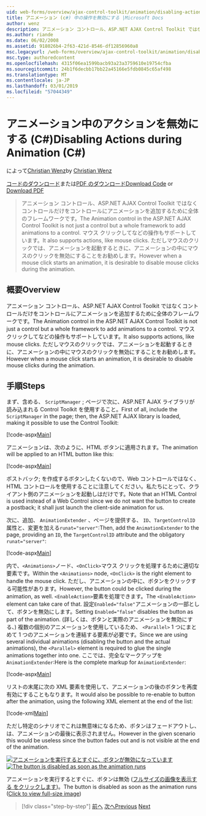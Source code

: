 ```yaml
---
uid: web-forms/overview/ajax-control-toolkit/animation/disabling-actions-during-animation-cs
title: アニメーション (c#) 中の操作を無効にする |Microsoft Docs
author: wenz
description: アニメーション コントロール、ASP.NET AJAX Control Toolkit ではなくコントロールだけをコントロールにアニメーションを追加するために全体のフレームワークです。 アクションもサポートしています.
ms.author: riande
ms.date: 06/02/2008
ms.assetid: 918026b4-2f63-421d-8546-df12856960a8
msc.legacyurl: /web-forms/overview/ajax-control-toolkit/animation/disabling-actions-during-animation-cs
msc.type: authoredcontent
ms.openlocfilehash: 4315f06ea1599bacb93a23a3759610e19754cfba
ms.sourcegitcommit: 24b1f6decbb17bb22a45166e5fdb0845c65af498
ms.translationtype: MT
ms.contentlocale: ja-JP
ms.lasthandoff: 03/01/2019
ms.locfileid: "57044349"
---
```

<a name="disabling-actions-during-animation-c"></a><span data-ttu-id="50ff1-104">アニメーション中のアクションを無効にする (C#)</span><span class="sxs-lookup"><span data-stu-id="50ff1-104">Disabling Actions during Animation (C#)</span></span>
====================
<span data-ttu-id="50ff1-105">によって[Christian Wenz](https://github.com/wenz)</span><span class="sxs-lookup"><span data-stu-id="50ff1-105">by [Christian Wenz](https://github.com/wenz)</span></span>

<span data-ttu-id="50ff1-106">[コードのダウンロード](http://download.microsoft.com/download/f/9/a/f9a26acd-8df4-4484-8a18-199e4598f411/Animation7.cs.zip)または[PDF のダウンロード](http://download.microsoft.com/download/6/7/1/6718d452-ff89-4d3f-a90e-c74ec2d636a3/animation7CS.pdf)</span><span class="sxs-lookup"><span data-stu-id="50ff1-106">[Download Code](http://download.microsoft.com/download/f/9/a/f9a26acd-8df4-4484-8a18-199e4598f411/Animation7.cs.zip) or [Download PDF](http://download.microsoft.com/download/6/7/1/6718d452-ff89-4d3f-a90e-c74ec2d636a3/animation7CS.pdf)</span></span>

> <span data-ttu-id="50ff1-107">アニメーション コントロール、ASP.NET AJAX Control Toolkit ではなくコントロールだけをコントロールにアニメーションを追加するために全体のフレームワークです。</span><span class="sxs-lookup"><span data-stu-id="50ff1-107">The Animation control in the ASP.NET AJAX Control Toolkit is not just a control but a whole framework to add animations to a control.</span></span> <span data-ttu-id="50ff1-108">マウス クリックしてなどの操作もサポートしています。</span><span class="sxs-lookup"><span data-stu-id="50ff1-108">It also supports actions, like mouse clicks.</span></span> <span data-ttu-id="50ff1-109">ただしマウスのクリックでは、アニメーションを起動するときに、アニメーションの中にマウスのクリックを無効にすることをお勧めします。</span><span class="sxs-lookup"><span data-stu-id="50ff1-109">However when a mouse click starts an animation, it is desirable to disable mouse clicks during the animation.</span></span>


## <a name="overview"></a><span data-ttu-id="50ff1-110">概要</span><span class="sxs-lookup"><span data-stu-id="50ff1-110">Overview</span></span>

<span data-ttu-id="50ff1-111">アニメーション コントロール、ASP.NET AJAX Control Toolkit ではなくコントロールだけをコントロールにアニメーションを追加するために全体のフレームワークです。</span><span class="sxs-lookup"><span data-stu-id="50ff1-111">The Animation control in the ASP.NET AJAX Control Toolkit is not just a control but a whole framework to add animations to a control.</span></span> <span data-ttu-id="50ff1-112">マウス クリックしてなどの操作もサポートしています。</span><span class="sxs-lookup"><span data-stu-id="50ff1-112">It also supports actions, like mouse clicks.</span></span> <span data-ttu-id="50ff1-113">ただしマウスのクリックでは、アニメーションを起動するときに、アニメーションの中にマウスのクリックを無効にすることをお勧めします。</span><span class="sxs-lookup"><span data-stu-id="50ff1-113">However when a mouse click starts an animation, it is desirable to disable mouse clicks during the animation.</span></span>

## <a name="steps"></a><span data-ttu-id="50ff1-114">手順</span><span class="sxs-lookup"><span data-stu-id="50ff1-114">Steps</span></span>

<span data-ttu-id="50ff1-115">まず、含める、 `ScriptManager` ; ページで次に、ASP.NET AJAX ライブラリが読み込まれる Control Toolkit を使用すること。</span><span class="sxs-lookup"><span data-stu-id="50ff1-115">First of all, include the `ScriptManager` in the page; then, the ASP.NET AJAX library is loaded, making it possible to use the Control Toolkit:</span></span>

[!code-aspx[Main](disabling-actions-during-animation-cs/samples/sample1.aspx)]

<span data-ttu-id="50ff1-116">アニメーションは、次のように、HTML ボタンに適用されます。</span><span class="sxs-lookup"><span data-stu-id="50ff1-116">The animation will be applied to an HTML button like this:</span></span>

[!code-aspx[Main](disabling-actions-during-animation-cs/samples/sample2.aspx)]

<span data-ttu-id="50ff1-117">ポストバック; を作成するボタンしたくないので、Web コントロールではなく、HTML コントロールを使用することに注意してください。私たちにとって、クライアント側のアニメーションを起動しはだけです。</span><span class="sxs-lookup"><span data-stu-id="50ff1-117">Note that an HTML Control is used instead of a Web Control since we do not want the button to create a postback; it shall just launch the client-side animation for us.</span></span>

<span data-ttu-id="50ff1-118">次に、追加、 `AnimationExtender` 、ページを提供する、 `ID`、`TargetControlID`属性と、変更を加える`runat="server"`:</span><span class="sxs-lookup"><span data-stu-id="50ff1-118">Then, add the `AnimationExtender` to the page, providing an `ID`, the `TargetControlID` attribute and the obligatory `runat="server"`:</span></span>

[!code-aspx[Main](disabling-actions-during-animation-cs/samples/sample3.aspx)]

<span data-ttu-id="50ff1-119">内で、`<Animations>`ノード、`<OnClick>`マウス クリックを処理するために適切な要素です。</span><span class="sxs-lookup"><span data-stu-id="50ff1-119">Within the `<Animations>` node, `<OnClick>` is the right element to handle the mouse click.</span></span> <span data-ttu-id="50ff1-120">ただし、アニメーションの中に、ボタンをクリックする可能性があります。</span><span class="sxs-lookup"><span data-stu-id="50ff1-120">However, the button could be clicked during the animation, as well.</span></span> <span data-ttu-id="50ff1-121">`<EnableAction>`要素を処理できます。</span><span class="sxs-lookup"><span data-stu-id="50ff1-121">The `<EnableAction>` element can take care of that.</span></span> <span data-ttu-id="50ff1-122">設定`Enabled="false"`アニメーションの一部として、ボタンを無効にします。</span><span class="sxs-lookup"><span data-stu-id="50ff1-122">Setting `Enabled="false"` disables the button as part of the animation.</span></span> <span data-ttu-id="50ff1-123">(詳しくは、ボタンと実際のアニメーションを無効にする、) 複数の個別のアニメーションを使用しているため、 `<Parallel>` 1 つにまとめて 1 つのアニメーションを連結する要素が必要です。</span><span class="sxs-lookup"><span data-stu-id="50ff1-123">Since we are using several individual animations (disabling the button and the actual animations), the `<Parallel>` element is required to glue the single animations together into one.</span></span> <span data-ttu-id="50ff1-124">ここでは、完全なマークアップを`AnimationExtender`:</span><span class="sxs-lookup"><span data-stu-id="50ff1-124">Here is the complete markup for `AnimationExtender`:</span></span>

[!code-aspx[Main](disabling-actions-during-animation-cs/samples/sample4.aspx)]

<span data-ttu-id="50ff1-125">リストの末尾に次の XML 要素を使用して、アニメーションの後のボタンを再度有効にすることもなります。</span><span class="sxs-lookup"><span data-stu-id="50ff1-125">It would also be possible to re-enable to button after the animation, using the following XML element at the end of the list:</span></span>

[!code-xml[Main](disabling-actions-during-animation-cs/samples/sample5.xml)]

<span data-ttu-id="50ff1-126">ただし特定のシナリオでこれは無意味になるため、ボタンはフェードアウトし、は、アニメーションの最後に表示されません。</span><span class="sxs-lookup"><span data-stu-id="50ff1-126">However in the given scenario this would be useless since the button fades out and is not visible at the end of the animation.</span></span>


<span data-ttu-id="50ff1-127">[![アニメーションを実行するとすぐに、ボタンが無効になっています](disabling-actions-during-animation-cs/_static/image2.png)](disabling-actions-during-animation-cs/_static/image1.png)</span><span class="sxs-lookup"><span data-stu-id="50ff1-127">[![The button is disabled as soon as the animation runs](disabling-actions-during-animation-cs/_static/image2.png)](disabling-actions-during-animation-cs/_static/image1.png)</span></span>

<span data-ttu-id="50ff1-128">アニメーションを実行するとすぐに、ボタンは無効 ([フルサイズの画像を表示する をクリックします](disabling-actions-during-animation-cs/_static/image3.png))。</span><span class="sxs-lookup"><span data-stu-id="50ff1-128">The button is disabled as soon as the animation runs ([Click to view full-size image](disabling-actions-during-animation-cs/_static/image3.png))</span></span>

> [!div class="step-by-step"]
> <span data-ttu-id="50ff1-129">[前へ](animating-in-response-to-user-interaction-cs.md)
> [次へ](triggering-an-animation-in-another-control-cs.md)</span><span class="sxs-lookup"><span data-stu-id="50ff1-129">[Previous](animating-in-response-to-user-interaction-cs.md)
[Next](triggering-an-animation-in-another-control-cs.md)</span></span>

